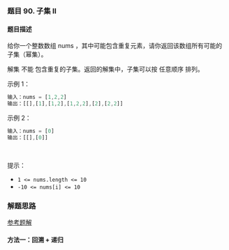 ### 题目 90. 子集 II
#### 题目描述
给你一个整数数组 nums ，其中可能包含重复元素，请你返回该数组所有可能的子集（幂集）。

解集 不能 包含重复的子集。返回的解集中，子集可以按 任意顺序 排列。


示例 1：

```js
输入：nums = [1,2,2]
输出：[[],[1],[1,2],[1,2,2],[2],[2,2]]
```
示例 2：

```js
输入：nums = [0]
输出：[[],[0]]
```
 

提示：

- `1 <= nums.length <= 10`
- `-10 <= nums[i] <= 10`


### 解题思路
[参考题解](https://leetcode-cn.com/problems/subsets-ii/solution/hui-su-fa-mo-ban-tao-lu-jian-hua-xie-fa-y4evs/)
#### 方法一：回溯 + 递归